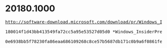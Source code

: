# 20180.1000

<pre>
<a href="http://software-download.microsoft.com/download/pr/Windows_InsiderPreview_SDK_en-us_20180_1.iso">http://software-download.microsoft.com/download/pr/Windows_InsiderPreview_SDK_en-us_20180_1.iso</a>

180014f1d43bb413549fa72cc5a95e53527d05d0 *Windows_InsiderPreview_SDK_en-us_20180_1.iso

0e6938bb5f78230fa86eaa686109268c8ce57b5687db171c0b9a6f0861fe32ba *Windows_InsiderPreview_SDK_en-us_20180_1.iso
</pre>

